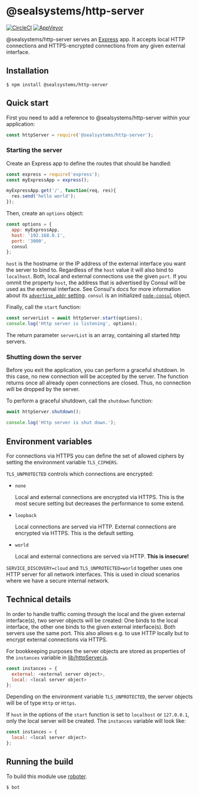 # @sealsystems/http-server

[![CircleCI](https://circleci.com/gh/sealsystems/node-http-server.svg?style=svg)](https://circleci.com/gh/sealsystems/node-http-server)
[![AppVeyor](https://ci.appveyor.com/api/projects/status/162t9chcn8ljf63j?svg=true)](https://ci.appveyor.com/project/Plossys/node-http-server)


@sealsystems/http-server serves an [Express](https://expressjs.com) app. It accepts local HTTP connections and HTTPS-encrypted connections from any given external interface.

## Installation

```shell
$ npm install @sealsystems/http-server
```

## Quick start

First you need to add a reference to @sealsystems/http-server within your application:

```javascript
const httpServer = require('@sealsystems/http-server');
```

### Starting the server

Create an Express app to define the routes that should be handled:

```javascript
const express = require('express');
const myExpressApp = express();

myExpressApp.get('/', function(req, res){
  res.send('hello world');
});
```

Then, create an `options` object:

```javascript
const options = {
  app: myExpressApp,
  host: '192.168.0.1',
  port: '3000',
  consul
};
```

`host` is the hostname or the IP address of the external interface you want the server to bind to. Regardless of the `host` value it will also bind to `localhost`. Both, local and external connections use the given `port`. If you ommit the property `host`, the address that is advertised by Consul will be used as the external interface. See Consul's docs for more information about its [`advertise_addr` setting](https://www.consul.io/docs/agent/options.html#advertise_addr).
`consul` is an initialized [`node-consul`](https://github.com/sealsystems/node-consul) object. 

Finally, call the `start` function:

```javascript
const serverList = await httpServer.start(options);
console.log('Http server is listening', options);
```

The return parameter `serverList` is an array, containing all started http servers.

### Shutting down the server

Before you exit the application, you can perform a graceful shutdown. In this case, no new connection will be accepted by the server. The function returns once all already open connections are closed. Thus, no connection will be dropped by the server.

To perform a graceful shutdown, call the `shutdown` function:

```javascript
await httpServer.shutdown();

console.log('Http server is shut down.');
```

## Environment variables

For connections via HTTPS you can define the set of allowed ciphers by setting the environment variable `TLS_CIPHERS`.  

`TLS_UNPROTECTED` controls which connections are encrypted:

- `none`

  Local and external connections are encrypted via HTTPS. This is the most secure setting but decreases the performance to some extend.

- `loopback`

  Local connections are served via HTTP. External connections are encrypted via HTTPS. This is the default setting.

- `world`

  Local and external connections are served via HTTP. **This is insecure!**

`SERVICE_DISCOVERY=cloud` and `TLS_UNPROTECTED=world` together uses one HTTP server for all network interfaces. This is used in cloud scenarios where we have a secure internal network.

## Technical details

In order to handle traffic coming through the local and the given external interface(s), two server objects will be created: One binds to the local interface, the other one binds to the given external interface(s). Both servers use the same port. This also allows e.g. to use HTTP locally but to encrypt external connections via HTTPS.

For bookkeeping purposes the server objects are stored as properties of the `instances` variable in [lib/httpServer.js](lib/httpsServer.js).

```javascript
const instances = {
  external: <external server object>,
  local: <local server object>
};
```

Depending on the environment variable `TLS_UNPROTECTED`, the server objects will be of type `Http` or `Https`.

If `host` in the options of the `start` function is set to `localhost` or `127.0.0.1`, only the local server will be created. The `instances` variable will look like:

```javascript
const instances = {
  local: <local server object>
};
```

## Running the build

To build this module use [roboter](https://www.npmjs.com/package/roboter).

```bash
$ bot
```
